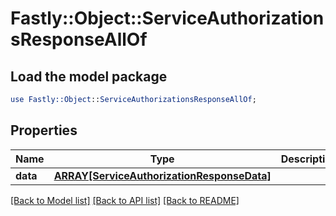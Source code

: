 # Fastly::Object::ServiceAuthorizationsResponseAllOf

## Load the model package
```perl
use Fastly::Object::ServiceAuthorizationsResponseAllOf;
```

## Properties
Name | Type | Description | Notes
------------ | ------------- | ------------- | -------------
**data** | [**ARRAY[ServiceAuthorizationResponseData]**](ServiceAuthorizationResponseData.md) |  | [optional] 

[[Back to Model list]](../README.md#documentation-for-models) [[Back to API list]](../README.md#documentation-for-api-endpoints) [[Back to README]](../README.md)


